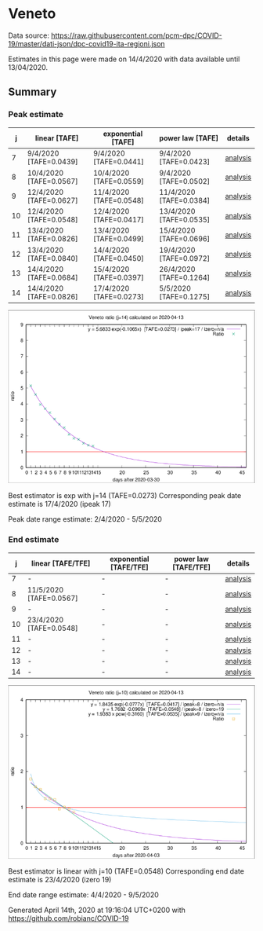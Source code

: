 # Veneto


Data source: https://raw.githubusercontent.com/pcm-dpc/COVID-19/master/dati-json/dpc-covid19-ita-regioni.json

Estimates in this page were made on 14/4/2020 with data available until 13/04/2020.


## Summary 

### Peak estimate 
|j|linear [TAFE]|exponential [TAFE]|power law [TAFE]|details|
|---|----|-----------|---------|-------|
|7|9/4/2020 [TAFE=0.0439]|9/4/2020 [TAFE=0.0441]|9/4/2020 [TAFE=0.0423]|[analysis](COVID-19_veneto_j7_2020-04-13.md)|
|8|10/4/2020 [TAFE=0.0567]|10/4/2020 [TAFE=0.0559]|9/4/2020 [TAFE=0.0502]|[analysis](COVID-19_veneto_j8_2020-04-13.md)|
|9|12/4/2020 [TAFE=0.0627]|11/4/2020 [TAFE=0.0548]|11/4/2020 [TAFE=0.0384]|[analysis](COVID-19_veneto_j9_2020-04-13.md)|
|10|12/4/2020 [TAFE=0.0548]|12/4/2020 [TAFE=0.0417]|13/4/2020 [TAFE=0.0535]|[analysis](COVID-19_veneto_j10_2020-04-13.md)|
|11|13/4/2020 [TAFE=0.0826]|13/4/2020 [TAFE=0.0499]|15/4/2020 [TAFE=0.0696]|[analysis](COVID-19_veneto_j11_2020-04-13.md)|
|12|13/4/2020 [TAFE=0.0840]|14/4/2020 [TAFE=0.0450]|19/4/2020 [TAFE=0.0972]|[analysis](COVID-19_veneto_j12_2020-04-13.md)|
|13|14/4/2020 [TAFE=0.0684]|15/4/2020 [TAFE=0.0397]|26/4/2020 [TAFE=0.1264]|[analysis](COVID-19_veneto_j13_2020-04-13.md)|
|14|14/4/2020 [TAFE=0.0826]|17/4/2020 [TAFE=0.0273]|5/5/2020 [TAFE=0.1275]|[analysis](COVID-19_veneto_j14_2020-04-13.md)|

![best peak estimate](COVID-19_veneto_j14_2020-04-13.png)

Best estimator is exp with j=14 (TAFE=0.0273)
Corresponding peak date estimate is 17/4/2020 (ipeak 17)


Peak date range estimate: 2/4/2020 - 5/5/2020

### End estimate 
|j|linear [TAFE/TFE]|exponential [TAFE/TFE]|power law [TAFE/TFE]|details|
|---|----|-----------|---------|-------|
|7|-|-|-|[analysis](COVID-19_veneto_j7_2020-04-13.md)|
|8|11/5/2020 [TAFE=0.0567]|-|-|[analysis](COVID-19_veneto_j8_2020-04-13.md)|
|9|-|-|-|[analysis](COVID-19_veneto_j9_2020-04-13.md)|
|10|23/4/2020 [TAFE=0.0548]|-|-|[analysis](COVID-19_veneto_j10_2020-04-13.md)|
|11|-|-|-|[analysis](COVID-19_veneto_j11_2020-04-13.md)|
|12|-|-|-|[analysis](COVID-19_veneto_j12_2020-04-13.md)|
|13|-|-|-|[analysis](COVID-19_veneto_j13_2020-04-13.md)|
|14|-|-|-|[analysis](COVID-19_veneto_j14_2020-04-13.md)|

![best zero estimate](COVID-19_veneto_j10_2020-04-13.png)

Best estimator is linear with j=10 (TAFE=0.0548)
Corresponding end date estimate is 23/4/2020 (izero 19)


End date range estimate: 4/4/2020 - 9/5/2020

Generated April 14th, 2020 at 19:16:04 UTC+0200 with https://github.com/robianc/COVID-19
